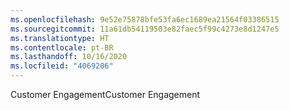 ```yaml
---
ms.openlocfilehash: 9e52e75878bfe53fa6ec1689ea21564f03386515
ms.sourcegitcommit: 11a61db54119503e82faec5f99c4273e8d1247e5
ms.translationtype: HT
ms.contentlocale: pt-BR
ms.lasthandoff: 10/16/2020
ms.locfileid: "4069206"
---
```

<span data-ttu-id="552e6-101">Customer Engagement</span><span class="sxs-lookup"><span data-stu-id="552e6-101">Customer Engagement</span></span>